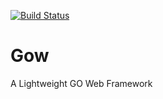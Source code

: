 [![Build Status](https://travis-ci.org/lifezq/gow.svg?branch=master)](https://travis-ci.org/lifezq/gow)

# Gow 
A Lightweight GO Web Framework
